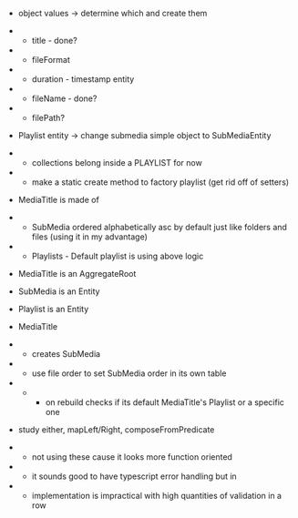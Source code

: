 - object values -> determine which and create them
- - title - done?
- - fileFormat
- - duration - timestamp entity
- - fileName - done?
- - filePath?


- Playlist entity -> change submedia simple object to SubMediaEntity
- - collections belong inside a PLAYLIST for now
- - make a static create method to factory playlist (get rid off of setters)


- MediaTitle is made of
- - SubMedia ordered alphabetically asc by default just like folders and files (using it in my advantage)
- - Playlists - Default playlist is using above logic



- MediaTitle is an AggregateRoot
- SubMedia is an Entity
- Playlist is an Entity


- MediaTitle
- - creates SubMedia
- - use file order to set SubMedia order in its own table
- - - on rebuild checks if its default MediaTitle's Playlist or a specific one




- study either, mapLeft/Right, composeFromPredicate
- - not using these cause it looks more function oriented
- - it sounds good to have typescript error handling but in
- - implementation is impractical with high quantities of validation in a row